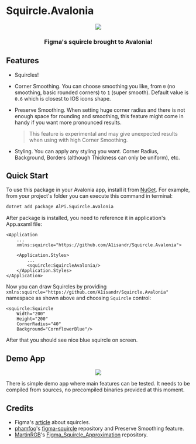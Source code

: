 # Squircle.Avalonia

<div align="center">
  <img src="https://github.com/user-attachments/assets/27ac857f-afbf-449b-a2af-7a6588fb5380">

  <h3>Figma's squircle brought to Avalonia!</h3>
</div>

## Features

- Squircles!
- Corner Smoothing. You can choose smoothing you like, from `0` (no smoothing, basic rounded corners) to `1` (super smooth). Default value is `0.6` which is closest to IOS icons shape.
- Preserve Smoothing. When setting huge corner radius and there is not enough space for rounding and smoothing, this feature might come in handy if you want more pronounced results.
  
  > This feature is experimental and may give unexpected results when using with high Corner Smoothing.
- Styling. You can apply any styling you want. Corner Radius, Background, Borders (although Thickness can only be uniform), etc.

## Quick Start

To use this package in your Avalonia app, install it from [NuGet](https://www.nuget.org/packages/AlPi.Squircle.Avalonia/). For example, from your project's folder you can execute this command in terminal:
``` bash
dotnet add package AlPi.Squircle.Avalonia
```
After package is installed, you need to reference it in application's App.axaml file:
``` xaml
<Application
    ...
    xmlns:squircle="https://github.com/A1isandr/Squircle.Avalonia">
    
    <Application.Styles>
        ...
        <squircle:SquircleAvalonia/>
    </Application.Styles>
</Application>
```
Now you can draw Squircles by providing `xmlns:squircle="https://github.com/A1isandr/Squircle.Avalonia"` namespace as shown above and choosing `Squircle` control:
``` xaml
<squircle:Squircle
    Width="200"
    Height="200"
    CornerRadius="40"
    Background="CornflowerBlue"/>
```
After that you should see nice blue squircle on screen.

## Demo App

<div align="center">
  <img src="https://github.com/user-attachments/assets/e78f581a-c8ca-486c-b69b-252b3bfed709">
</div>

There is simple demo app where main features can be tested. It needs to be compiled from sources, no precompiled binaries provided at this moment.

## Credits

- Figma's [article](https://figma.com/blog/desperately-seeking-squircles/) about squircles.
- [phamfoo](https://github.com/phamfoo)'s [figma-squircle](https://github.com/phamfoo/figma-squircle/) repository and Preserve Smoothing feature.
- [MartinRGB](https://github.com/MartinRGB)'s [Figma_Squircle_Approximation](https://github.com/MartinRGB/Figma_Squircles_Approximation) repository.
